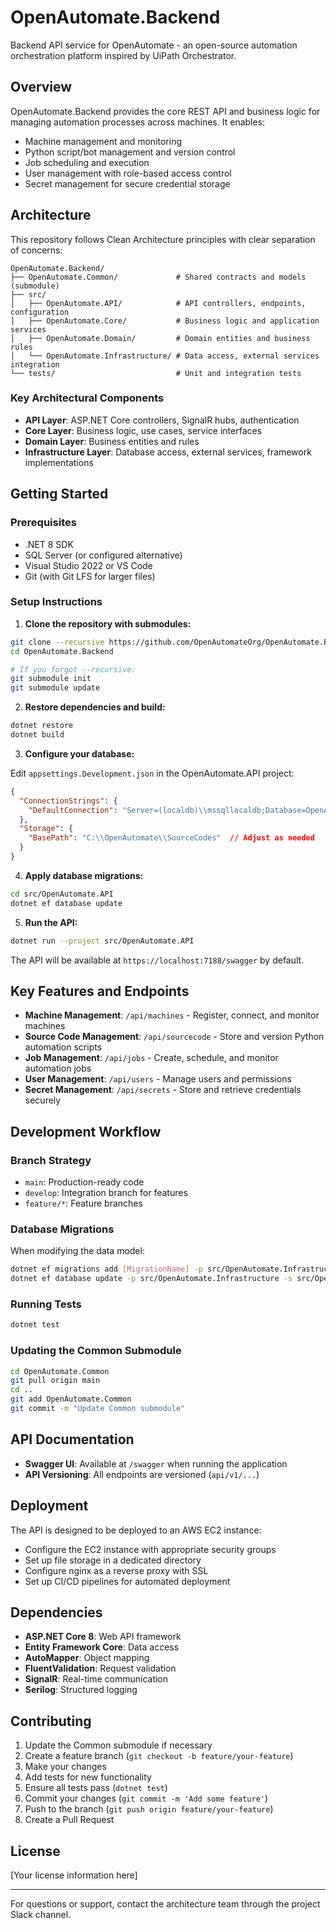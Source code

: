 # OpenAutomate.Backend

Backend API service for OpenAutomate - an open-source automation orchestration platform inspired by UiPath Orchestrator.

## Overview

OpenAutomate.Backend provides the core REST API and business logic for managing automation processes across machines. It enables:

- Machine management and monitoring
- Python script/bot management and version control
- Job scheduling and execution
- User management with role-based access control
- Secret management for secure credential storage

## Architecture

This repository follows Clean Architecture principles with clear separation of concerns:

```
OpenAutomate.Backend/
├── OpenAutomate.Common/             # Shared contracts and models (submodule)
├── src/
│   ├── OpenAutomate.API/            # API controllers, endpoints, configuration
│   ├── OpenAutomate.Core/           # Business logic and application services
│   ├── OpenAutomate.Domain/         # Domain entities and business rules
│   └── OpenAutomate.Infrastructure/ # Data access, external services integration
└── tests/                           # Unit and integration tests
```

### Key Architectural Components

- **API Layer**: ASP.NET Core controllers, SignalR hubs, authentication
- **Core Layer**: Business logic, use cases, service interfaces
- **Domain Layer**: Business entities and rules
- **Infrastructure Layer**: Database access, external services, framework implementations

## Getting Started

### Prerequisites

- .NET 8 SDK
- SQL Server (or configured alternative)
- Visual Studio 2022 or VS Code
- Git (with Git LFS for larger files)

### Setup Instructions

1. **Clone the repository with submodules:**

```bash
git clone --recursive https://github.com/OpenAutomateOrg/OpenAutomate.Backend.git
cd OpenAutomate.Backend

# If you forgot --recursive:
git submodule init
git submodule update
```

2. **Restore dependencies and build:**

```bash
dotnet restore
dotnet build
```

3. **Configure your database:**

Edit `appsettings.Development.json` in the OpenAutomate.API project:

```json
{
  "ConnectionStrings": {
    "DefaultConnection": "Server=(localdb)\\mssqllocaldb;Database=OpenAutomateDb;Trusted_Connection=True;"
  },
  "Storage": {
    "BasePath": "C:\\OpenAutomate\\SourceCodes"  // Adjust as needed
  }
}
```

4. **Apply database migrations:**

```bash
cd src/OpenAutomate.API
dotnet ef database update
```

5. **Run the API:**

```bash
dotnet run --project src/OpenAutomate.API
```

The API will be available at `https://localhost:7188/swagger` by default.

## Key Features and Endpoints

- **Machine Management**: `/api/machines` - Register, connect, and monitor machines
- **Source Code Management**: `/api/sourcecode` - Store and version Python automation scripts
- **Job Management**: `/api/jobs` - Create, schedule, and monitor automation jobs
- **User Management**: `/api/users` - Manage users and permissions
- **Secret Management**: `/api/secrets` - Store and retrieve credentials securely

## Development Workflow

### Branch Strategy

- `main`: Production-ready code
- `develop`: Integration branch for features
- `feature/*`: Feature branches

### Database Migrations

When modifying the data model:

```bash
dotnet ef migrations add [MigrationName] -p src/OpenAutomate.Infrastructure -s src/OpenAutomate.API
dotnet ef database update -p src/OpenAutomate.Infrastructure -s src/OpenAutomate.API
```

### Running Tests

```bash
dotnet test
```

### Updating the Common Submodule

```bash
cd OpenAutomate.Common
git pull origin main
cd ..
git add OpenAutomate.Common
git commit -m "Update Common submodule"
```

## API Documentation

- **Swagger UI**: Available at `/swagger` when running the application
- **API Versioning**: All endpoints are versioned (`api/v1/...`)

## Deployment

The API is designed to be deployed to an AWS EC2 instance:

- Configure the EC2 instance with appropriate security groups
- Set up file storage in a dedicated directory
- Configure nginx as a reverse proxy with SSL
- Set up CI/CD pipelines for automated deployment

## Dependencies

- **ASP.NET Core 8**: Web API framework
- **Entity Framework Core**: Data access
- **AutoMapper**: Object mapping
- **FluentValidation**: Request validation
- **SignalR**: Real-time communication
- **Serilog**: Structured logging

## Contributing

1. Update the Common submodule if necessary
2. Create a feature branch (`git checkout -b feature/your-feature`)
3. Make your changes
4. Add tests for new functionality
5. Ensure all tests pass (`dotnet test`)
6. Commit your changes (`git commit -m 'Add some feature'`)
7. Push to the branch (`git push origin feature/your-feature`)
8. Create a Pull Request

## License

[Your license information here]

---

For questions or support, contact the architecture team through the project Slack channel.
